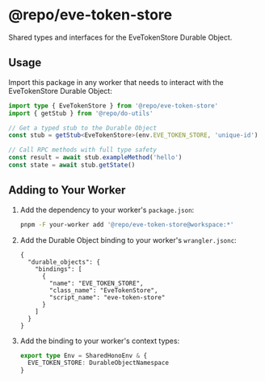 # @repo/eve-token-store

Shared types and interfaces for the EveTokenStore Durable Object.

## Usage

Import this package in any worker that needs to interact with the EveTokenStore Durable Object:

```typescript
import type { EveTokenStore } from '@repo/eve-token-store'
import { getStub } from '@repo/do-utils'

// Get a typed stub to the Durable Object
const stub = getStub<EveTokenStore>(env.EVE_TOKEN_STORE, 'unique-id')

// Call RPC methods with full type safety
const result = await stub.exampleMethod('hello')
const state = await stub.getState()
```

## Adding to Your Worker

1. Add the dependency to your worker's `package.json`:
   ```bash
   pnpm -F your-worker add '@repo/eve-token-store@workspace:*'
   ```

2. Add the Durable Object binding to your worker's `wrangler.jsonc`:
   ```jsonc
   {
     "durable_objects": {
       "bindings": [
         {
           "name": "EVE_TOKEN_STORE",
           "class_name": "EveTokenStore",
           "script_name": "eve-token-store"
         }
       ]
     }
   }
   ```

3. Add the binding to your worker's context types:
   ```typescript
   export type Env = SharedHonoEnv & {
     EVE_TOKEN_STORE: DurableObjectNamespace
   }
   ```
